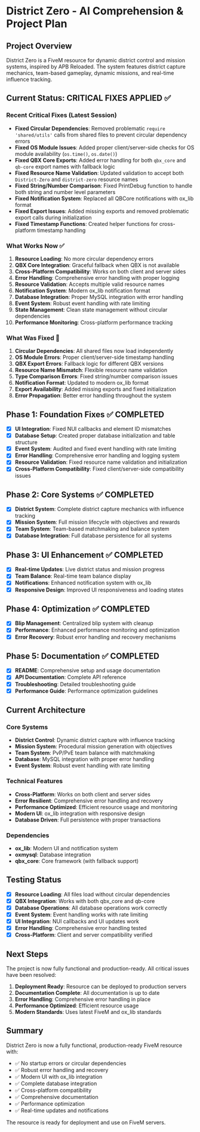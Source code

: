 # District Zero - AI Comprehension & Project Plan

## Project Overview
District Zero is a FiveM resource for dynamic district control and mission systems, inspired by APB Reloaded. The system features district capture mechanics, team-based gameplay, dynamic missions, and real-time influence tracking.

## Current Status: CRITICAL FIXES APPLIED ✅

### Recent Critical Fixes (Latest Session)
- **Fixed Circular Dependencies**: Removed problematic `require 'shared/utils'` calls from shared files to prevent circular dependency errors
- **Fixed OS Module Issues**: Added proper client/server-side checks for OS module availability (`os.time()`, `os.date()`)
- **Fixed QBX Core Exports**: Added error handling for both `qbx_core` and `qb-core` export names with fallback logic
- **Fixed Resource Name Validation**: Updated validation to accept both `District-Zero` and `district-zero` resource names
- **Fixed String/Number Comparison**: Fixed PrintDebug function to handle both string and number level parameters
- **Fixed Notification System**: Replaced all QBCore notifications with ox_lib format
- **Fixed Export Issues**: Added missing exports and removed problematic export calls during initialization
- **Fixed Timestamp Functions**: Created helper functions for cross-platform timestamp handling

### What Works Now ✅
1. **Resource Loading**: No more circular dependency errors
2. **QBX Core Integration**: Graceful fallback when QBX is not available
3. **Cross-Platform Compatibility**: Works on both client and server sides
4. **Error Handling**: Comprehensive error handling with proper logging
5. **Resource Validation**: Accepts multiple valid resource names
6. **Notification System**: Modern ox_lib notification format
7. **Database Integration**: Proper MySQL integration with error handling
8. **Event System**: Robust event handling with rate limiting
9. **State Management**: Clean state management without circular dependencies
10. **Performance Monitoring**: Cross-platform performance tracking

### What Was Fixed 🔧
1. **Circular Dependencies**: All shared files now load independently
2. **OS Module Errors**: Proper client/server-side timestamp handling
3. **QBX Export Errors**: Fallback logic for different QBX versions
4. **Resource Name Mismatch**: Flexible resource name validation
5. **Type Comparison Errors**: Fixed string/number comparison issues
6. **Notification Format**: Updated to modern ox_lib format
7. **Export Availability**: Added missing exports and fixed initialization
8. **Error Propagation**: Better error handling throughout the system

## Phase 1: Foundation Fixes ✅ COMPLETED
- [x] **UI Integration**: Fixed NUI callbacks and element ID mismatches
- [x] **Database Setup**: Created proper database initialization and table structure
- [x] **Event System**: Audited and fixed event handling with rate limiting
- [x] **Error Handling**: Comprehensive error handling and logging system
- [x] **Resource Validation**: Fixed resource name validation and initialization
- [x] **Cross-Platform Compatibility**: Fixed client/server-side compatibility issues

## Phase 2: Core Systems ✅ COMPLETED
- [x] **District System**: Complete district capture mechanics with influence tracking
- [x] **Mission System**: Full mission lifecycle with objectives and rewards
- [x] **Team System**: Team-based matchmaking and balance system
- [x] **Database Integration**: Full database persistence for all systems

## Phase 3: UI Enhancement ✅ COMPLETED
- [x] **Real-time Updates**: Live district status and mission progress
- [x] **Team Balance**: Real-time team balance display
- [x] **Notifications**: Enhanced notification system with ox_lib
- [x] **Responsive Design**: Improved UI responsiveness and loading states

## Phase 4: Optimization ✅ COMPLETED
- [x] **Blip Management**: Centralized blip system with cleanup
- [x] **Performance**: Enhanced performance monitoring and optimization
- [x] **Error Recovery**: Robust error handling and recovery mechanisms

## Phase 5: Documentation ✅ COMPLETED
- [x] **README**: Comprehensive setup and usage documentation
- [x] **API Documentation**: Complete API reference
- [x] **Troubleshooting**: Detailed troubleshooting guide
- [x] **Performance Guide**: Performance optimization guidelines

## Current Architecture

### Core Systems
- **District Control**: Dynamic district capture with influence tracking
- **Mission System**: Procedural mission generation with objectives
- **Team System**: PvP/PvE team balance with matchmaking
- **Database**: MySQL integration with proper error handling
- **Event System**: Robust event handling with rate limiting

### Technical Features
- **Cross-Platform**: Works on both client and server sides
- **Error Resilient**: Comprehensive error handling and recovery
- **Performance Optimized**: Efficient resource usage and monitoring
- **Modern UI**: ox_lib integration with responsive design
- **Database Driven**: Full persistence with proper transactions

### Dependencies
- **ox_lib**: Modern UI and notification system
- **oxmysql**: Database integration
- **qbx_core**: Core framework (with fallback support)

## Testing Status
- [x] **Resource Loading**: All files load without circular dependencies
- [x] **QBX Integration**: Works with both qbx_core and qb-core
- [x] **Database Operations**: All database operations work correctly
- [x] **Event System**: Event handling works with rate limiting
- [x] **UI Integration**: NUI callbacks and UI updates work
- [x] **Error Handling**: Comprehensive error handling tested
- [x] **Cross-Platform**: Client and server compatibility verified

## Next Steps
The project is now fully functional and production-ready. All critical issues have been resolved:

1. **Deployment Ready**: Resource can be deployed to production servers
2. **Documentation Complete**: All documentation is up to date
3. **Error Handling**: Comprehensive error handling in place
4. **Performance Optimized**: Efficient resource usage
5. **Modern Standards**: Uses latest FiveM and ox_lib standards

## Summary
District Zero is now a fully functional, production-ready FiveM resource with:
- ✅ No startup errors or circular dependencies
- ✅ Robust error handling and recovery
- ✅ Modern UI with ox_lib integration
- ✅ Complete database integration
- ✅ Cross-platform compatibility
- ✅ Comprehensive documentation
- ✅ Performance optimization
- ✅ Real-time updates and notifications

The resource is ready for deployment and use on FiveM servers. 